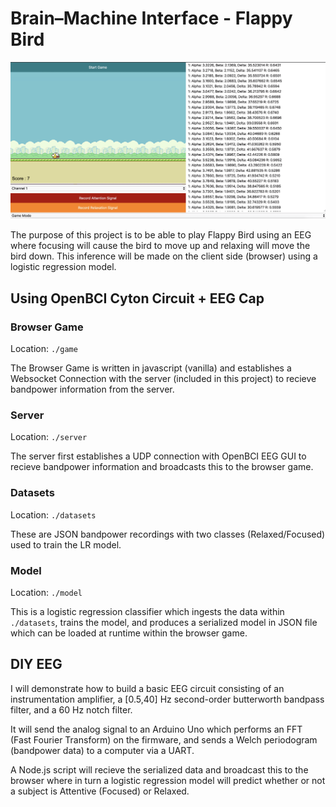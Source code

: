 #  Brain–Machine Interface - Flappy Bird

![](./screenshot.png)

The purpose of this project is to be able to play Flappy Bird using an EEG where focusing will cause the bird to move up and relaxing will move the bird down. This inference will be made on the client side (browser) using a logistic regression model.

## Using OpenBCI Cyton Circuit + EEG Cap

### Browser Game 

Location: `./game`

The Browser Game is written in javascript (vanilla) and establishes a Websocket Connection with the server (included in this project) to recieve bandpower information from the server. 

### Server

Location: `./server`

The server first establishes a UDP connection with OpenBCI EEG GUI to recieve bandpower information and broadcasts this to the browser game.

### Datasets

Location: `./datasets`

These are JSON bandpower recordings with two classes (Relaxed/Focused) used to train the LR model.

### Model

Location: `./model`

This is a logistic regression classifier which ingests the data within `./datasets`, trains the model, and produces a serialized model in JSON file which can be loaded at runtime within the browser game.

## DIY EEG

I will demonstrate how to build a basic EEG circuit consisting of an instrumentation amplifier, a [0.5,40] Hz second-order butterworth bandpass filter, and a 60 Hz notch filter.

It will send the analog signal to an Arduino Uno which performs an FFT (Fast Fourier Transform) on the firmware, and sends a Welch periodogram (bandpower data) to a computer via a UART. 

A Node.js script will recieve the serialized data and broadcast this to the browser where in turn a logistic regression model will predict whether or not a subject is Attentive (Focused) or Relaxed.
